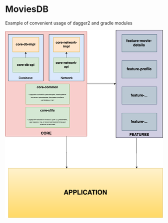 # MoviesDB
Example of convenient usage of dagger2 and gradle modules

![Scheme of project structure](/img/modules_diagram.png)
